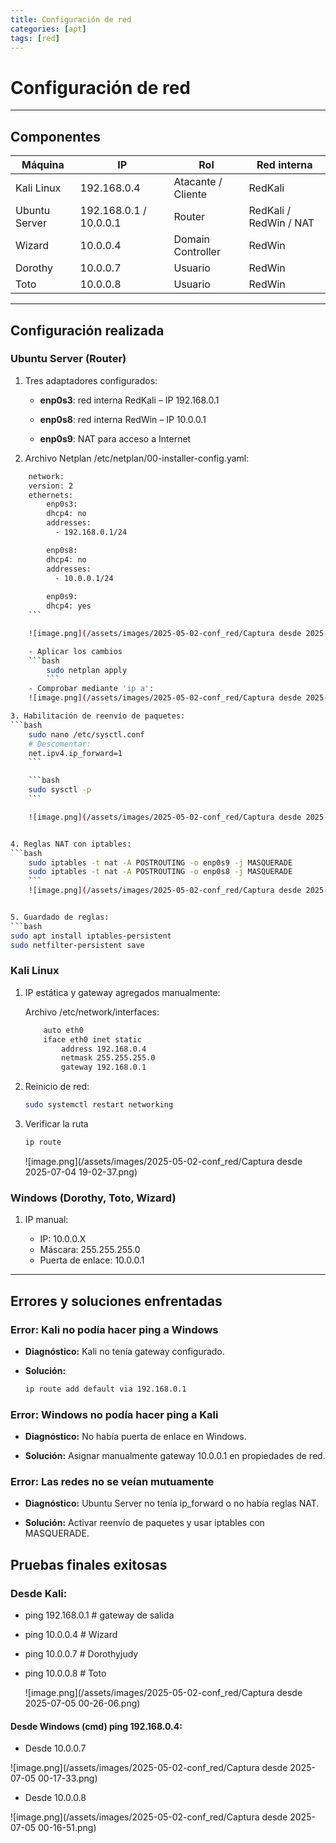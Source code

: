 ```yaml
---
title: Configuración de red 
categories: [apt]
tags: [red]
---
```



# Configuración de red 
---

## Componentes

| Máquina       | IP                     | Rol                | Red interna            |
| ------------- | ---------------------- | ------------------ | ---------------------- |
| Kali Linux    | 192.168.0.4            | Atacante / Cliente | RedKali                |
| Ubuntu Server | 192.168.0.1 / 10.0.0.1 | Router             | RedKali / RedWin / NAT |
| Wizard        | 10.0.0.4               | Domain Controller  | RedWin                 |
| Dorothy       | 10.0.0.7               | Usuario            | RedWin                 |
| Toto          | 10.0.0.8               | Usuario            | RedWin                 |

---

## Configuración realizada

### Ubuntu Server (Router)

1. Tres adaptadores configurados:

    - **enp0s3**: red interna RedKali – IP 192.168.0.1

    - **enp0s8**: red interna RedWin – IP 10.0.0.1

    - **enp0s9**: NAT para acceso a Internet

2. Archivo Netplan /etc/netplan/00-installer-config.yaml:
```bash
    network:
    version: 2
    ethernets:
        enp0s3:
        dhcp4: no
        addresses:
          - 192.168.0.1/24

        enp0s8:
        dhcp4: no
        addresses:
          - 10.0.0.1/24
        
        enp0s9:
        dhcp4: yes
    ```

    ![image.png](/assets/images/2025-05-02-conf_red/Captura desde 2025-07-04 18-38-50.png)

    - Aplicar los cambios
    ```bash
        sudo netplan apply
        ```
    - Comprobar mediante 'ip a':
    ![image.png](/assets/images/2025-05-02-conf_red/Captura desde 2025-07-04 22-15-23.png)

3. Habilitación de reenvío de paquetes:
```bash
    sudo nano /etc/sysctl.conf
    # Descomentar:
    net.ipv4.ip_forward=1
    ```

    ```bash
    sudo sysctl -p
    ```

    ![image.png](/assets/images/2025-05-02-conf_red/Captura desde 2025-07-04 18-27-59.png)


4. Reglas NAT con iptables:
```bash
    sudo iptables -t nat -A POSTROUTING -o enp0s9 -j MASQUERADE
    sudo iptables -t nat -A POSTROUTING -o enp0s8 -j MASQUERADE
    ```
    ![image.png](/assets/images/2025-05-02-conf_red/Captura desde 2025-07-04 18-31-26.png)


5. Guardado de reglas:
```bash
sudo apt install iptables-persistent
sudo netfilter-persistent save
```

### Kali Linux

1. IP estática y gateway agregados manualmente:

    Archivo /etc/network/interfaces:

    ```bash
        auto eth0
        iface eth0 inet static
            address 192.168.0.4
            netmask 255.255.255.0
            gateway 192.168.0.1
    ```

2. Reinicio de red:
    ```bash
    sudo systemctl restart networking
    ```
3. Verificar la ruta 
    ```bash
    ip route
    ```
    ![image.png](/assets/images/2025-05-02-conf_red/Captura desde 2025-07-04 19-02-37.png)
    

### Windows (Dorothy, Toto, Wizard)

1. IP manual:

    - IP: 10.0.0.X
    - Máscara: 255.255.255.0
    - Puerta de enlace: 10.0.0.1

--- 

## Errores y soluciones enfrentadas

### Error: Kali no podía hacer ping a Windows

- **Diagnóstico:** Kali no tenía gateway configurado.

- **Solución:**
    ```bash
    ip route add default via 192.168.0.1
    ```

### Error: Windows no podía hacer ping a Kali

- **Diagnóstico:** No había puerta de enlace en Windows.

- **Solución:** Asignar manualmente gateway 10.0.0.1 en propiedades de red.


### Error: Las redes no se veían mutuamente

- **Diagnóstico:** Ubuntu Server no tenía ip_forward o no había reglas NAT.

- **Solución:** Activar reenvío de paquetes y usar iptables con MASQUERADE.

## Pruebas finales exitosas

### Desde Kali:

- ping 192.168.0.1  # gateway de salida
- ping 10.0.0.4  # Wizard
- ping 10.0.0.7  # Dorothyjudy
- ping 10.0.0.8  # Toto

    ![image.png](/assets/images/2025-05-02-conf_red/Captura desde 2025-07-05 00-26-06.png)

#### Desde Windows (cmd) ping 192.168.0.4:

- Desde 10.0.0.7

![image.png](/assets/images/2025-05-02-conf_red/Captura desde 2025-07-05 00-17-33.png)

- Desde 10.0.0.8

![image.png](/assets/images/2025-05-02-conf_red/Captura desde 2025-07-05 00-16-51.png)

